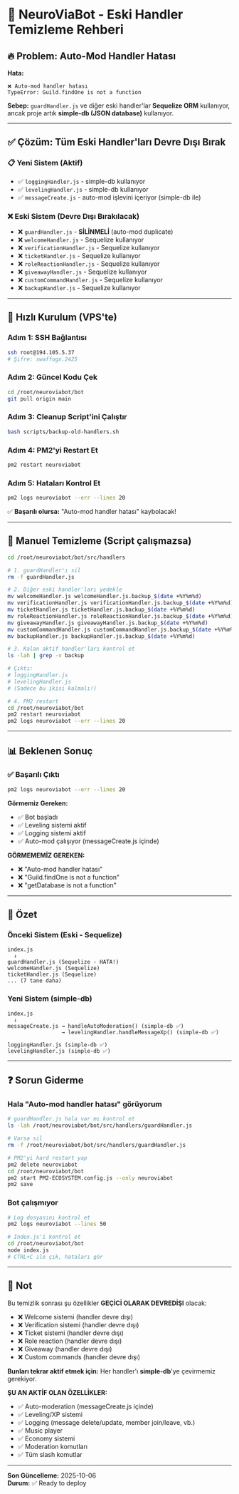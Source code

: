 # 🧹 NeuroViaBot - Eski Handler Temizleme Rehberi

## 🔥 Problem: Auto-Mod Handler Hatası

**Hata:**
```
❌ Auto-mod handler hatası
TypeError: Guild.findOne is not a function
```

**Sebep:** `guardHandler.js` ve diğer eski handler'lar **Sequelize ORM** kullanıyor, ancak proje artık **simple-db (JSON database)** kullanıyor.

---

## ✅ Çözüm: Tüm Eski Handler'ları Devre Dışı Bırak

### 📋 Yeni Sistem (Aktif)
- ✅ `loggingHandler.js` - simple-db kullanıyor
- ✅ `levelingHandler.js` - simple-db kullanıyor
- ✅ `messageCreate.js` - auto-mod işlevini içeriyor (simple-db ile)

### ❌ Eski Sistem (Devre Dışı Bırakılacak)
- ❌ `guardHandler.js` - **SİLİNMELİ** (auto-mod duplicate)
- ❌ `welcomeHandler.js` - Sequelize kullanıyor
- ❌ `verificationHandler.js` - Sequelize kullanıyor
- ❌ `ticketHandler.js` - Sequelize kullanıyor
- ❌ `roleReactionHandler.js` - Sequelize kullanıyor
- ❌ `giveawayHandler.js` - Sequelize kullanıyor
- ❌ `customCommandHandler.js` - Sequelize kullanıyor
- ❌ `backupHandler.js` - Sequelize kullanıyor

---

## 🚀 Hızlı Kurulum (VPS'te)

### Adım 1: SSH Bağlantısı
```bash
ssh root@194.105.5.37
# Şifre: swaffogx.2425
```

### Adım 2: Güncel Kodu Çek
```bash
cd /root/neuroviabot/bot
git pull origin main
```

### Adım 3: Cleanup Script'ini Çalıştır
```bash
bash scripts/backup-old-handlers.sh
```

### Adım 4: PM2'yi Restart Et
```bash
pm2 restart neuroviabot
```

### Adım 5: Hataları Kontrol Et
```bash
pm2 logs neuroviabot --err --lines 20
```

✅ **Başarılı olursa:** "Auto-mod handler hatası" kaybolacak!

---

## 🔧 Manuel Temizleme (Script çalışmazsa)

```bash
cd /root/neuroviabot/bot/src/handlers

# 1. guardHandler'ı sil
rm -f guardHandler.js

# 2. Diğer eski handler'ları yedekle
mv welcomeHandler.js welcomeHandler.js.backup_$(date +%Y%m%d)
mv verificationHandler.js verificationHandler.js.backup_$(date +%Y%m%d)
mv ticketHandler.js ticketHandler.js.backup_$(date +%Y%m%d)
mv roleReactionHandler.js roleReactionHandler.js.backup_$(date +%Y%m%d)
mv giveawayHandler.js giveawayHandler.js.backup_$(date +%Y%m%d)
mv customCommandHandler.js customCommandHandler.js.backup_$(date +%Y%m%d)
mv backupHandler.js backupHandler.js.backup_$(date +%Y%m%d)

# 3. Kalan aktif handler'ları kontrol et
ls -lah | grep -v backup

# Çıktı:
# loggingHandler.js
# levelingHandler.js
# (Sadece bu ikisi kalmalı!)

# 4. PM2 restart
cd /root/neuroviabot/bot
pm2 restart neuroviabot
pm2 logs neuroviabot --err --lines 20
```

---

## 📊 Beklenen Sonuç

### ✅ Başarılı Çıktı
```bash
pm2 logs neuroviabot --err --lines 20
```

**Görmemiz Gereken:**
- ✅ Bot başladı
- ✅ Leveling sistemi aktif
- ✅ Logging sistemi aktif
- ✅ Auto-mod çalışıyor (messageCreate.js içinde)

**GÖRMEMEMİZ GEREKEN:**
- ❌ "Auto-mod handler hatası"
- ❌ "Guild.findOne is not a function"
- ❌ "getDatabase is not a function"

---

## 🎯 Özet

### Önceki Sistem (Eski - Sequelize)
```
index.js
  ↓
guardHandler.js (Sequelize - HATA!)
welcomeHandler.js (Sequelize)
ticketHandler.js (Sequelize)
... (7 tane daha)
```

### Yeni Sistem (simple-db)
```
index.js
  ↓
messageCreate.js → handleAutoModeration() (simple-db ✅)
                 → levelingHandler.handleMessageXp() (simple-db ✅)
                 
loggingHandler.js (simple-db ✅)
levelingHandler.js (simple-db ✅)
```

---

## ❓ Sorun Giderme

### Hala "Auto-mod handler hatası" görüyorum
```bash
# guardHandler.js hala var mı kontrol et
ls -lah /root/neuroviabot/bot/src/handlers/guardHandler.js

# Varsa sil
rm -f /root/neuroviabot/bot/src/handlers/guardHandler.js

# PM2'yi hard restart yap
pm2 delete neuroviabot
cd /root/neuroviabot/bot
pm2 start PM2-ECOSYSTEM.config.js --only neuroviabot
pm2 save
```

### Bot çalışmıyor
```bash
# Log dosyasını kontrol et
pm2 logs neuroviabot --lines 50

# Index.js'i kontrol et
cd /root/neuroviabot/bot
node index.js
# CTRL+C ile çık, hataları gör
```

---

## 📝 Not

Bu temizlik sonrası şu özellikler **GEÇİCİ OLARAK DEVREDİŞI** olacak:
- ❌ Welcome sistemi (handler devre dışı)
- ❌ Verification sistemi (handler devre dışı)
- ❌ Ticket sistemi (handler devre dışı)
- ❌ Role reaction (handler devre dışı)
- ❌ Giveaway (handler devre dışı)
- ❌ Custom commands (handler devre dışı)

**Bunları tekrar aktif etmek için:** Her handler'ı **simple-db**'ye çevirmemiz gerekiyor.

**ŞU AN AKTİF OLAN ÖZELLİKLER:**
- ✅ Auto-moderation (messageCreate.js içinde)
- ✅ Leveling/XP sistemi
- ✅ Logging (message delete/update, member join/leave, vb.)
- ✅ Music player
- ✅ Economy sistemi
- ✅ Moderation komutları
- ✅ Tüm slash komutlar

---

**Son Güncelleme:** 2025-10-06  
**Durum:** ✅ Ready to deploy

